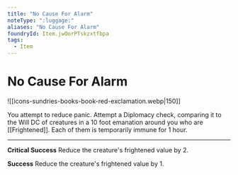 ```yaml
---
title: "No Cause For Alarm"
noteType: ":luggage:"
aliases: "No Cause For Alarm"
foundryId: Item.jwOorPTskzxtfbpa
tags:
  - Item
---
```


# No Cause For Alarm
![[icons-sundries-books-book-red-exclamation.webp|150]]

You attempt to reduce panic. Attempt a Diplomacy check, comparing it to the Will DC of creatures in a 10 foot emanation around you who are [[Frightened]]. Each of them is temporarily immune for 1 hour.

* * *

**Critical Success** Reduce the creature's frightened value by 2.

**Success** Reduce the creature's frightened value by 1.
